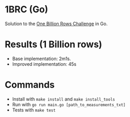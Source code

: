 # 1BRC (Go)

Solution to the [One Billion Rows Challenge](https://github.com/gunnarmorling/1brc) in Go.

# Results (1 Billion rows)

- Base implementation: 2m1s.
- Improved implementation: 45s

# Commands

- Install with `make install` and `make install_tools`
- Run with `go run main.go [path_to_measurements_txt]` 
- Tests with `make test`